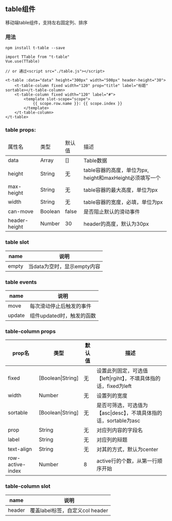 ## table组件  

移动端table组件，支持左右固定列、排序

### 用法  
    npm install t-table --save

    import TTable from "t-table"
    Vue.use(TTable)

    // or 通过<script src="./table.js"></script>

    <t-table :data="data" height="300px" width="500px" header-height="30">
        <t-table-column fixed width="120" prop="title" label="标题" sortable></t-table-column>
        <t-table-column fixed width="120" label="#">
            <template slot-scope="scope">
                {{ scope.row.name }}: {{ scope.index }}
            </template>
        </t-table-column>
    </t-table>

### table props:  

<table>
    <thead>
        <tr>
            <td>属性名</td>
            <td>类型</td>
            <td>默认值</td>
            <td>描述</td>
        </tr>
    </thead>
    <tbody>
        <tr>
            <td>data</td>
            <td>Array</td>
            <td>[]</td>
            <td>Table数据</td>
        </tr>
        <tr>
            <td>height</td>
            <td>String</td>
            <td>无</td>
            <td>table容器的高度，单位为px, height和maxHeight必须填写一个  </td>
        </tr>
        <tr>
            <td>max-height</td>
            <td>String</td>
            <td>无</td>
            <td>table容器的最大高度，单位为px  </td>
        </tr>
        <tr>
            <td>width</td>
            <td>String</td>
            <td>无</td>
            <td>table容器的宽度，必填，单位为px  </td>
        </tr>
        <tr>
            <td>can-move</td>
            <td>Boolean</td>
            <td>false</td>
            <td>是否阻止默认的滑动事件</td>
        </tr>
        <tr>
            <td>header-height</td>
            <td>Number</td>
            <td>30</td>
            <td>header的高度，默认为30px</td>
        </tr>
    </tbody>
</table>


### table slot  

<table>
    <thead>
        <tr>
            <th>name</th>
            <th>说明</th>
        </tr>
    </thead>
    <tbody>
        <tr>
            <td>empty</td>
            <td>当data为空时，显示empty内容</td>
        </tr>
    </tbody>
</table>

### table events 

<table>
    <thead>
        <tr>
            <th>name</th>
            <th>说明</th>
        </tr>
    </thead>
    <tbody>
        <tr>
            <td>move</td>
            <td>每次滑动停止后触发的事件</td>
        </tr>
        <tr>
            <td>update</td>
            <td>组件updated时，触发的函数</td>
        </tr>
    </tbody>
</table>

### table-column props

<table>
    <thead>
        <tr>
            <th>prop名</th>
            <th>类型</th>
            <th>默认值</th>
            <th>描述</th>
        </tr>
    </thead>
    <tbody>
        <tr>
            <td>fixed</td>
            <td>[Boolean|String]</td>
            <td>无</td>
            <td>设置此列固定，可选值【left|rgiht】，不填具体指的话，fixed为left</td>
        </tr>
        <tr>
            <td>width</td>
            <td>Number</td>
            <td>无</td>
            <td>设置列的宽度 </td>
        </tr>
        <tr>
            <td>sortable</td>
            <td>[Boolean|String]</td>
            <td>无</td>
            <td>是否可筛选，可选值为【asc|desc】，不填具体指的话，sortable为asc</td>
        </tr>
        <tr>
            <td>prop</td>
            <td>String</td>
            <td>无</td>
            <td>对应列内容的字段名</td>
        </tr>
        <tr>
            <td>label</td>
            <td>String</td>
            <td>无</td>
            <td>对应列的辩题</td>
        </tr>
        <tr>
            <td>text-align</td>
            <td>String</td>
            <td>无</td>
            <td>对其的方式，默认为center</td>
        </tr>
        <tr>
            <td>row-active-index</td>
            <td>Number</td>
            <td>8</td>
            <td>active行的个数，从第一行顺序开始</td>
        </tr>
    </tbody>
</table>

### table-column slot  

<table>
    <thead>
        <tr>
            <th>name</th>
            <th>说明</th>
        </tr>
    </thead>
    <tbody>
        <tr>
            <td>header</td>
            <td>覆盖label标签，自定义col header</td>
        </tr>
    </tbody>
</table>
